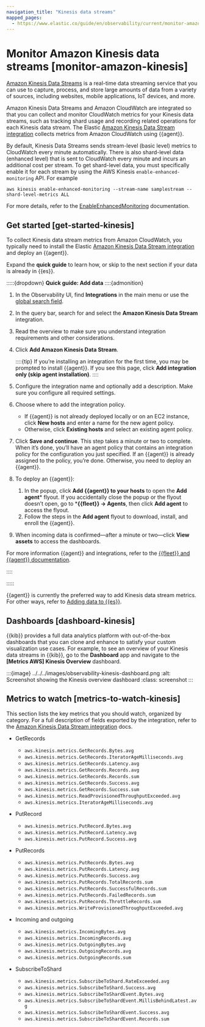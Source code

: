 ```yaml
---
navigation_title: "Kinesis data streams"
mapped_pages:
  - https://www.elastic.co/guide/en/observability/current/monitor-amazon-kinesis.html
---
```




# Monitor Amazon Kinesis data streams [monitor-amazon-kinesis]


[Amazon Kinesis Data Streams](https://aws.amazon.com/kinesis/data-streams/) is a real-time data streaming service that you can use to capture, process, and store large amounts of data from a variety of sources, including websites, mobile applications, IoT devices, and more.

Amazon Kinesis Data Streams and Amazon CloudWatch are integrated so that you can collect and monitor CloudWatch metrics for your Kinesis data streams, such as tracking shard usage and recording related operations for each Kinesis data stream. The Elastic [Amazon Kinesis Data Stream integration](asciidocalypse://docs/integration-docs/docs/reference/ingestion-tools/integrations/aws/kinesis.md) collects metrics from Amazon CloudWatch using {{agent}}.

By default, Kinesis Data Streams sends stream-level (basic level) metrics to CloudWatch every minute automatically. There is also shard-level data (enhanced level) that is sent to CloudWatch every minute and incurs an additional cost per stream. To get shard-level data, you must specifically enable it for each stream by using the AWS Kinesis `enable-enhanced-monitoring` API. For example

```shell
aws kinesis enable-enhanced-monitoring --stream-name samplestream --shard-level-metrics ALL
```

For more details, refer to the [EnableEnhancedMonitoring](https://docs.aws.amazon.com/kinesis/latest/APIReference/API_EnableEnhancedMonitoring.md) documentation.


## Get started [get-started-kinesis]

To collect Kinesis data stream metrics from Amazon CloudWatch, you typically need to install the Elastic [Amazon Kinesis Data Stream integration](asciidocalypse://docs/integration-docs/docs/reference/ingestion-tools/integrations/aws/kinesis.md) and deploy an {{agent}}.

Expand the **quick guide** to learn how, or skip to the next section if your data is already in {{es}}.

:::::{dropdown} **Quick guide: Add data**
::::{admonition}
1. In the Observability UI, find **Integrations** in the main menu or use the [global search field](/explore-analyze/find-and-organize/find-apps-and-objects.md).
2. In the query bar, search for and select the **Amazon Kinesis Data Stream** integration.
3. Read the overview to make sure you understand integration requirements and other considerations.
4. Click **Add Amazon Kinesis Data Stream**.

    ::::{tip}
    If you’re installing an integration for the first time, you may be prompted to install {{agent}}. If you see this page, click **Add integration only (skip agent installation)**.
    ::::

5. Configure the integration name and optionally add a description. Make sure you configure all required settings.
6. Choose where to add the integration policy.

    * If {{agent}} is not already deployed locally or on an EC2 instance, click **New hosts** and enter a name for the new agent policy.
    * Otherwise, click **Existing hosts** and select an existing agent policy.

7. Click **Save and continue**. This step takes a minute or two to complete. When it’s done, you’ll have an agent policy that contains an integration policy for the configuration you just specified. If an {{agent}} is already assigned to the policy, you’re done. Otherwise, you need to deploy an {{agent}}.
8. To deploy an {{agent}}:

    1. In the popup, click **Add {{agent}} to your hosts** to open the **Add agent*** flyout. If you accidentally close the popup or the flyout doesn’t open, go to ***{{fleet}} → Agents**, then click **Add agent** to access the flyout.
    2. Follow the steps in the **Add agent** flyout to download, install, and enroll the {{agent}}.

9. When incoming data is confirmed—​after a minute or two—​click **View assets** to access the dashboards.

For more information {{agent}} and integrations, refer to the [{{fleet}} and {{agent}} documentation](asciidocalypse://docs/docs-content/docs/reference/ingestion-tools/fleet/index.md).

::::


:::::


{{agent}} is currently the preferred way to add Kinesis data stream metrics. For other ways, refer to [Adding data to {{es}}](../../../manage-data/ingest.md).


## Dashboards [dashboard-kinesis]

{{kib}} provides a full data analytics platform with out-of-the-box dashboards that you can clone and enhance to satisfy your custom visualization use cases. For example, to see an overview of your Kinesis data streams in {{kib}}, go to the **Dashboard** app and navigate to the **[Metrics AWS] Kinesis Overview** dashboard.

:::{image} ../../../images/observability-kinesis-dashboard.png
:alt: Screenshot showing the Kinesis overview dashboard
:class: screenshot
:::


## Metrics to watch [metrics-to-watch-kinesis]

This section lists the key metrics that you should watch, organized by category. For a full description of fields exported by the integration, refer to the [Amazon Kinesis Data Stream integration](asciidocalypse://docs/integration-docs/docs/reference/ingestion-tools/integrations/aws/kinesis.md) docs.

* GetRecords

    * `aws.kinesis.metrics.GetRecords.Bytes.avg`
    * `aws.kinesis.metrics.GetRecords.IteratorAgeMilliseconds.avg`
    * `aws.kinesis.metrics.GetRecords.Latency.avg`
    * `aws.kinesis.metrics.GetRecords.Records.avg`
    * `aws.kinesis.metrics.GetRecords.Records.sum`
    * `aws.kinesis.metrics.GetRecords.Success.avg`
    * `aws.kinesis.metrics.GetRecords.Success.sum`
    * `aws.kinesis.metrics.ReadProvisionedThroughputExceeded.avg`
    * `aws.kinesis.metrics.IteratorAgeMilliseconds.avg`

* PutRecord

    * `aws.kinesis.metrics.PutRecord.Bytes.avg`
    * `aws.kinesis.metrics.PutRecord.Latency.avg`
    * `aws.kinesis.metrics.PutRecord.Success.avg`

* PutRecords

    * `aws.kinesis.metrics.PutRecords.Bytes.avg`
    * `aws.kinesis.metrics.PutRecords.Latency.avg`
    * `aws.kinesis.metrics.PutRecords.Success.avg`
    * `aws.kinesis.metrics.PutRecords.TotalRecords.sum`
    * `aws.kinesis.metrics.PutRecords.SuccessfulRecords.sum`
    * `aws.kinesis.metrics.PutRecords.FailedRecords.sum`
    * `aws.kinesis.metrics.PutRecords.ThrottleRecords.sum`
    * `aws.kinesis.metrics.WriteProvisionedThroughputExceeded.avg`

* Incoming and outgoing

    * `aws.kinesis.metrics.IncomingBytes.avg`
    * `aws.kinesis.metrics.IncomingRecords.avg`
    * `aws.kinesis.metrics.OutgoingBytes.avg`
    * `aws.kinesis.metrics.OutgoingRecords.avg`
    * `aws.kinesis.metrics.OutgoingRecords.sum`

* SubscribeToShard

    * `aws.kinesis.metrics.SubscribeToShard.RateExceeded.avg`
    * `aws.kinesis.metrics.SubscribeToShard.Success.avg`
    * `aws.kinesis.metrics.SubscribeToShardEvent.Bytes.avg`
    * `aws.kinesis.metrics.SubscribeToShardEvent.MillisBehindLatest.avg`
    * `aws.kinesis.metrics.SubscribeToShardEvent.Success.avg`
    * `aws.kinesis.metrics.SubscribeToShardEvent.Records.sum`
